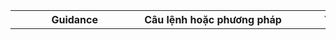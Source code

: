 |  | Guidance                                                                                          | Câu lệnh hoặc phương pháp                                                                                       | Ý nghĩa                                                                                                           | Demo |
|------|---------------------------------------------------------------------------------------------------|-----------------------------------------------------------------------------------------------------------------|-------------------------------------------------------------------------------------------------------------------|------|
| 1    | **Update your package list and upgrade your OS** <br> Cập nhật danh sách gói và nâng cấp hệ điều hành.  | **Phương pháp 1:** `sudo apt update && sudo apt upgrade` <br> **Phương pháp 2:** Dùng `unattended-upgrades` để tự động cập nhật: <br> `sudo apt install unattended-upgrades` <br> `sudo dpkg-reconfigure --priority=low unattended-upgrades` <br> [detail unattended-upgrade](https://github.com/phat1235/Cong-ty-TNHH-Phan-mem-NhanHoa/blob/main/1CongtyNhanHoa/Thuchanhtrenthietbi/DellServer/Ubuntu/SecUbuntu/Update%20your%20packet%20list%20and%20upgrade%20you%20OS.md) | Phương pháp 1 giúp cập nhật thủ công các gói. <br>Phương pháp 2 đảm bảo hệ thống tự động cập nhật để luôn bảo mật.   | <img src = "https://img001.prntscr.com/file/img001/nMFjseaDRx6j9Pf9JD1p1A.png" width="100000000 "> ![](https://img001.prntscr.com/file/img001/39H39nApQUqGtO-jzT1emw.png) |
| 2    | **Remove unnecessary packages** <br> Loại bỏ các gói không cần thiết.                                  | **Phương pháp 1:** `sudo apt autoremove` <br> **Phương pháp 2:** Sử dụng `deborphan` để tìm và xóa các thư viện không còn được sử dụng: <br> `sudo apt install deborphan` <br> `sudo deborphan`  <br> [detail remove unnecessary packages](https://github.com/phat1235/Cong-ty-TNHH-Phan-mem-NhanHoa/blob/main/1CongtyNhanHoa/Thuchanhtrenthietbi/DellServer/Ubuntu/SecUbuntu/Remove%20unnecessary%20packages.md)    |Loại bỏ các gói và thư viện không cần thiết giúp giảm kích thước hệ thống và tăng cường bảo mật.  | ![](https://img001.prntscr.com/file/img001/TWelRqwcTFiRmqYuv87CvQ.png)  |
| 3    | **Detect weak passwords with John the Ripper** <br> Phát hiện mật khẩu yếu với John the Ripper.         | **Phương pháp 1:** `john --wordlist=/path/to/wordlist /etc/shadow` <br> [detail Detect weak passwords with John the Ripper](https://github.com/phat1235/Cong-ty-TNHH-Phan-mem-NhanHoa/blob/main/1CongtyNhanHoa/Thuchanhtrenthietbi/DellServer/Ubuntu/SecUbuntu/John%20the%20Ripper.md) | John giúp phát hiện mật khẩu yếu qua dictionary attack. `cracklib-check` kiểm tra ngay lập tức mật khẩu được nhập. | ![](https://img001.prntscr.com/file/img001/0aNJU86LSzSSHnBDX2agmw.png)![](	https://img001.prntscr.com/file/img001/GlwpxLJZRi6hMLfTZnn8ng.png)![](https://img001.prntscr.com/file/img001/C2lRXY8fR_63x6SpmotJRw.png)|
| 4    | **Verify no accounts have empty passwords** <br> Kiểm tra xem có tài khoản nào không có mật khẩu không. | **Phương pháp 1:** `awk -F: '($2 == "") {print}' /etc/shadow` <br> **Phương pháp 2:** Sử dụng `passwd -S` để kiểm tra trạng thái mật khẩu của từng người dùng: <br> `sudo passwd -S username`<br> [detail acc empty pass](https://github.com/phat1235/Cong-ty-TNHH-Phan-mem-NhanHoa/blob/main/1CongtyNhanHoa/Thuchanhtrenthietbi/DellServer/Ubuntu/SecUbuntu/Verify%20no%20accounts%20have%20empty%20passwords.md) | Giúp đảm bảo rằng tất cả các tài khoản đều có mật khẩu, tránh tình trạng bảo mật yếu do tài khoản trống mật khẩu. |![](https://img001.prntscr.com/file/img001/d5c1GQryR5O5_YCZic1kDg.png) |
| 5    | **Set password rules** <br> Thiết lập quy tắc mật khẩu.                                                |  Chỉnh sửa `/etc/pam.d/common-password` để thiết lập độ dài và độ phức tạp của mật khẩu: <br> `password requisite pam_pwquality.so retry=3 minlen=8` <br> [pass rule](https://github.com/phat1235/Cong-ty-TNHH-Phan-mem-NhanHoa/blob/main/1CongtyNhanHoa/Thuchanhtrenthietbi/DellServer/Ubuntu/SecUbuntu/Set%20password%20rules.md)| Quy định mật khẩu phức tạp hơn và thay đổi định kỳ giúp tăng cường bảo mật, giảm thiểu nguy cơ bị tấn công mật khẩu. |![](https://img001.prntscr.com/file/img001/NsX4EPIuQjq8UOhI6EbE9g.png) ![](https://img001.prntscr.com/file/img001/_lDX4TTNQFOxHjDhB2DLJw.png) |
| 6    | **Set password expiration in login.defs** <br> Thiết lập thời gian hết hạn mật khẩu trong `login.defs`. | **Phương pháp 1:** Chỉnh sửa trực tiếp tệp `/etc/login.defs`: <br> `PASS_MAX_DAYS 90` <br> **Phương pháp 2:** Sử dụng `chage` cho từng người dùng cụ thể: <br> `sudo chage -M 90 username` <br> [detail Set password expiration](https://github.com/phat1235/Cong-ty-TNHH-Phan-mem-NhanHoa/blob/main/1CongtyNhanHoa/Thuchanhtrenthietbi/DellServer/Ubuntu/SecUbuntu/Set%20password%20expiration%20in%20login.defs.md)| Đặt thời gian mật khẩu hết hạn để buộc người dùng thay đổi mật khẩu sau một khoảng thời gian nhất định.             | ![](https://img001.prntscr.com/file/img001/kIP6s0D5QPmkLi9b5OESLA.png)![](https://img001.prntscr.com/file/img001/NUPUZ5a2Rl-WjLPCQq8RvA.png)![](https://img001.prntscr.com/file/img001/5PZ2TZGASGufx1bVLWITHQ.png)|
| 7    | **Disable USB devices (for headless servers)** <br> Vô hiệu hóa thiết bị USB trên máy chủ không màn hình. |<br>`echo '0'  sudo tee /sys/bus/usb/devices/usb*/authorized` <br> để bật lại các cổng usb> <br>`echo '1'  sudo tee /sys/bus/usb/devices/usb*/authorized` <br> để bật lại các cổng usb <br> [detail Disable USB devices](https://github.com/phat1235/Cong-ty-TNHH-Phan-mem-NhanHoa/blob/main/1CongtyNhanHoa/Thuchanhtrenthietbi/DellServer/Ubuntu/SecUbuntu/Disable%20USB%20devices.md)| Ngăn chặn các thiết bị USB để bảo vệ hệ thống khỏi các thiết bị trái phép, đặc biệt trên máy chủ không có màn hình. |![](https://img001.prntscr.com/file/img001/GnsqgG6tTA69KvrAZHTiCg.png) ![](		https://img001.prntscr.com/file/img001/G5dv1wTMTLSTr_LyeTRBfQ.png) |
| 8    | **Check which services are started at boot time** <br> Kiểm tra các dịch vụ khởi động cùng hệ thống.   | Ta sử dụng câu lệnh: `systemctl list-unit-files --type=service --state=enabled` <br> [detail](https://github.com/phat1235/Cong-ty-TNHH-Phan-mem-NhanHoa/blob/main/1CongtyNhanHoa/Thuchanhtrenthietbi/DellServer/Ubuntu/SecUbuntu/Check%20which%20services%20are%20started%20at%20boot%20time.md) | Giúp xác định các dịch vụ không cần thiết có thể bị vô hiệu hóa để giảm thiểu lỗ hổng bảo mật.                      |![](https://img001.prntscr.com/file/img001/JjS2rpqfRTKN3-VQL3YQyg.png) ![](https://img001.prntscr.com/file/img001/pMNAv2NYTwSlECFsDg0dCA.png)|
| 9    | **Detect all world-writable files** <br> Phát hiện các tệp có quyền ghi đối với tất cả mọi người.       | **Ta sử dụng câu lệnh:** `find / -type d \( -perm -g+w -or -perm -o+w \) -exec ls -adl {} \;` <br> [Detail](https://github.com/phat1235/Cong-ty-TNHH-Phan-mem-NhanHoa/blob/main/1CongtyNhanHoa/Thuchanhtrenthietbi/DellServer/Ubuntu/SecUbuntu/Detect%20all%20world-writable%20files.md)  | Tìm các tệp có thể bị ghi bởi bất kỳ ai để hạn chế nguy cơ bảo mật do các tệp không an toàn.                         | ![](https://img001.prntscr.com/file/img001/Xxy2gNb4TRuR4osZaQws1Q.png)![](https://img001.prntscr.com/file/img001/1FFR0DgASVi6z82iE9mlHg.png)![](https://img001.prntscr.com/file/img001/deEFCIyRRuKuP_21ehw0XA.png)![](https://img001.prntscr.com/file/img001/QYvMPVqhTjCDo1vbjQ1scA.png) |
| 10   | **Configure iptables to block common attacks** <br> Cấu hình iptables để chặn các cuộc tấn công phổ biến. <br> | `sudo iptables -N syn-flood`<br>`sudo iptables -A syn-flood -p tcp --syn -m limit --limit 1/s --limit-burst 4 -j RETURN`<br>`sudo iptables -A syn-flood -j DROP`<br>`sudo iptables -A INPUT -p tcp --syn -j syn-flood`<br>`sudo iptables -L -v -n`  <br> [Detail](https://github.com/phat1235/Cong-ty-TNHH-Phan-mem-NhanHoa/blob/main/1CongtyNhanHoa/Thuchanhtrenthietbi/DellServer/Ubuntu/SecUbuntu/Configure%20iptables%20to%20block%20common%20attacks.md)| Thiết lập firewall bảo vệ khỏi các cuộc tấn công như brute force hay DDoS, tăng cường bảo mật mạng cho máy chủ.     | ![](https://img001.prntscr.com/file/img001/-SwIX_u_RW6UvcLpbLAZ4A.png) |
| 11   | **Set GRUB boot loader password** <br> Đặt mật khẩu cho bộ nạp khởi động GRUB.                      | **Phương pháp 1:** Sử dụng `grub-mkpasswd-pbkdf2` để tạo mật khẩu mã hóa: <br> `sudo grub-mkpasswd-pbkdf2` <br> Tiếp đó chỉnh sửa tệp `/etc/grub.d/40_custom`: <br> `set superusers="admin"` <br> `password_pbkdf2 admin [hashed password]` <br> Sau đó cập nhật GRUB: <br> `sudo update-grub`<br>[Detail](https://github.com/phat1235/Cong-ty-TNHH-Phan-mem-NhanHoa/blob/main/1CongtyNhanHoa/Thuchanhtrenthietbi/DellServer/Ubuntu/SecUbuntu/Set%20GRUB%20boot%20loader%20password.md) | Đặt mật khẩu bảo vệ bộ nạp GRUB giúp ngăn người dùng trái phép truy cập vào hệ điều hành từ giai đoạn khởi động. | ![](https://img001.prntscr.com/file/img001/wVoPCiP9Q8W1xBPSEYdyXA.png)!![](https://img001.prntscr.com/file/img001/2TC0knKCRO2226-dNa4abQ.png)![](https://img001.prntscr.com/file/img001/yV0IjBzpT4uz1NKqiwLCbQ.png) |
| 12   | **Disable interactive hotkey startup at boot** <br> Vô hiệu hóa phím tắt tương tác khi khởi động.   | **Phương pháp 1:** Sửa đổi tệp cấu hình GRUB: <br> `GRUB_CMDLINE_LINUX_DEFAULT="quiet"` <br> **Phương pháp 2:** Loại bỏ quyền truy cập vào TTY bằng cách chỉnh sửa `/etc/systemd/logind.conf`: <br> `NAutoVTs=0` | Ngăn người dùng sử dụng phím tắt tương tác để can thiệp vào quá trình khởi động hệ thống.                           | Không cần thiết vì đã đặt mật khẩu GRUB |
| 13   | **Enable auditd to check for read/write events** <br> Kích hoạt `auditd` để kiểm tra các sự kiện đọc/ghi. | Chỉnh sửa `/etc/audit/audit.rules` để giám sát các hành động cụ thể: <br> `-w /etc/passwd -p wa` <br> Sử dụng `ausearch` để phân tích nhật ký: <br> `sudo ausearch -m USER_AUTH` | Giám sát các sự kiện đọc/ghi và cấu hình trên hệ thống giúp phát hiện các hoạt động không hợp lệ kịp thời.        | Phía dưới ta sẽ có ví dụ cụ thể |
| 14   | **Secure any Apache servers** | |  | |
| 15   | **Install and configure UFW** <br> Cài đặt và cấu hình tường lửa UFW.                                | **Phương pháp 1:** Cài đặt UFW: <br> `sudo apt install ufw` <br> Bật UFW và cho phép các dịch vụ cụ thể: <br> `sudo ufw allow ssh` <br> `sudo ufw enable` <br> **Phương pháp 2:** Kiểm tra trạng thái UFW: <br> `sudo ufw status` | UFW giúp quản lý tường lửa dễ dàng và bảo mật các cổng truy cập mạng một cách nhanh chóng và hiệu quả.              | ![](https://img001.prntscr.com/file/img001/t1VJobC2SYaqrQ7OkqGnjg.png)![](https://img001.prntscr.com/file/img001/Jkb6GYQ2QrqSt8fBLIPiEg.png) |
| 16   | **Configure SSH securely** <br> Cấu hình bảo mật cho SSH.                                            | `Port 8888` <br>`Protocol 2`  <br>`PasswordAuthentication no`  <br>`PermitRootLogin no`  <br>`MaxAuthTries 3`  <br> `ClientAliveInterval 300`  <br>`ClientAliveCountMax 2`  <br> [Detail](https://github.com/phat1235/Cong-ty-TNHH-Phan-mem-NhanHoa/blob/main/1CongtyNhanHoa/Thuchanhtrenthietbi/DellServer/Ubuntu/CheckListUbuntu.md)| Cấu hình SSH đúng cách giúp bảo vệ hệ thống khỏi các cuộc tấn công brute force hoặc truy cập trái phép qua SSH.     | ![](https://example.com/ssh_secure.png)  |
| 17   | **Disable telnet** <br> Vô hiệu hóa dịch vụ Telnet.                                                  | **Phương pháp 1:** Tắt Telnet bằng cách dừng dịch vụ: <br> `sudo systemctl stop telnet` <br> `sudo systemctl disable telnet` <br> **Phương pháp 2:** Xóa Telnet khỏi hệ thống: <br> `sudo apt-get remove --purge telnetd openbsd-inetd -y` | Telnet không mã hóa dữ liệu, do đó việc tắt hoặc xóa nó giúp bảo vệ hệ thống khỏi các cuộc tấn công nghe lén dữ liệu. | ![](https://img001.prntscr.com/file/img001/4nAS_233TVSa9ULwgxdSlQ.png) |
| 18   | **Configure sysctl securely** <br> Cấu hình `sysctl` để tăng cường bảo mật.                           | **Phương pháp 1:** Chỉnh sửa tệp `/etc/sysctl.conf`: <br> `net.ipv4.ip_forward=0` <br> `net.ipv4.conf.all.accept_redirects=0` <br> Áp dụng cấu hình ngay lập tức: <br> `sudo sysctl -p` | Tối ưu hóa cài đặt mạng qua `sysctl` giúp tăng cường bảo mật cho hệ thống khỏi các cuộc tấn công trên mạng.         | ![](https://camo.githubusercontent.com/1b16bb179376e2c9eb260721ae42b29d9336035fabb61a09cc1d6def48275e89/68747470733a2f2f696d673030312e70726e747363722e636f6d2f66696c652f696d673030312f755932684f644a6954582d545f456e31516131786e772e706e67)![](https://camo.githubusercontent.com/69b540717879ff29068bf13f48a2ee2419419736370a08cb017cb04636926455/68747470733a2f2f696d673030312e70726e747363722e636f6d2f66696c652f696d673030312f49684d4354764f7252594b6c4e4b6a39356b514b62412e706e67) |
| 19   | **Lock user accounts after failed attempts with Fail2Ban** <br> Khóa tài khoản sau nhiều lần đăng nhập thất bại với Fail2Ban. | Cài đặt Fail2Ban: <br> `sudo apt install fail2ban` <br> Chỉnh sửa tệp `/etc/fail2ban/jail.conf`: <br> `[sshd]` <br> `enabled = true` <br> Xem nhật ký Fail2Ban: <br> `sudo fail2ban-client status sshd` | Fail2Ban bảo vệ hệ thống khỏi các cuộc tấn công brute force bằng cách tự động khóa tài khoản sau nhiều lần thất bại. | ![](https://camo.githubusercontent.com/03c4cae557f712ef96ca9d70ce6f1dc746321d5030afce8be002bc47554c536f/68747470733a2f2f696d673030312e70726e747363722e636f6d2f66696c652f696d673030312f683072385178585452327178417032467345446f52672e706e67) ![](https://camo.githubusercontent.com/57aaf272a72a44baa2fdb4f98d8dfc01ff4c6f92d15fa406a76c25bf0ee88c8c/68747470733a2f2f696d673030312e70726e747363722e636f6d2f66696c652f696d673030312f374c537041303770536675415333654f676e367961512e706e67) ![](https://camo.githubusercontent.com/fad7dff92a3e5176826943bec105ebb27c708d3fce0560d04a4831c928b46c20/68747470733a2f2f696d673030312e70726e747363722e636f6d2f66696c652f696d673030312f544a30497334793754344f644d2d7a5038334a7368772e706e67)|
| 20   | **Configure root user timeout** <br> Cấu hình thời gian hết hạn cho tài khoản root.                   |- Mở file `/etc/profile`<br> - Thêm dòng sau vào cuối file: ```TMOUT=xxx(giây)``` <br> [Detail](https://github.com/phat1235/Cong-ty-TNHH-Phan-mem-NhanHoa/blob/main/1CongtyNhanHoa/Thuchanhtrenthietbi/DellServer/Ubuntu/SecUbuntu/20Configure%20root%20user%20timeout.md)  | Cấu hình thời gian hết hạn giúp bảo vệ tài khoản root khỏi việc truy cập trái phép khi quên đăng xuất.              | ![](https://img001.prntscr.com/file/img001/vd4H7ZROQ4C0AyVN9nhaXg.png) ![](	https://img001.prntscr.com/file/img001/2V9IeM_wQb68RS4105LVZg.png)|
| 21   | **Check for hidden open ports with netstat** <br> Kiểm tra các cổng mở ẩn với `netstat`.              | Liệt kê tất cả các cổng đang mở: <br> `sudo netstat -tuln` <br> [Detail](https://github.com/phat1235/Cong-ty-TNHH-Phan-mem-NhanHoa/blob/main/1CongtyNhanHoa/Thuchanhtrenthietbi/DellServer/Ubuntu/SecUbuntu/21Check%20for%20hidden%20open%20ports%20with%20netstat.md) | Kiểm tra các cổng mở giúp phát hiện các dịch vụ không cần thiết đang chạy và có thể gây nguy cơ bảo mật.             | ![](https://private-user-images.githubusercontent.com/142295328/371068264-626d750a-d967-4069-a89a-f47681e661ae.png?jwt=eyJhbGciOiJIUzI1NiIsInR5cCI6IkpXVCJ9.eyJpc3MiOiJnaXRodWIuY29tIiwiYXVkIjoicmF3LmdpdGh1YnVzZXJjb250ZW50LmNvbSIsImtleSI6ImtleTUiLCJleHAiOjE3MjgyODY4OTMsIm5iZiI6MTcyODI4NjU5MywicGF0aCI6Ii8xNDIyOTUzMjgvMzcxMDY4MjY0LTYyNmQ3NTBhLWQ5NjctNDA2OS1hODlhLWY0NzY4MWU2NjFhZS5wbmc_WC1BbXotQWxnb3JpdGhtPUFXUzQtSE1BQy1TSEEyNTYmWC1BbXotQ3JlZGVudGlhbD1BS0lBVkNPRFlMU0E1M1BRSzRaQSUyRjIwMjQxMDA3JTJGdXMtZWFzdC0xJTJGczMlMkZhd3M0X3JlcXVlc3QmWC1BbXotRGF0ZT0yMDI0MTAwN1QwNzM2MzNaJlgtQW16LUV4cGlyZXM9MzAwJlgtQW16LVNpZ25hdHVyZT02MjRjNGI0ZmM2MzI3MDNmZDQ5M2FiYmZhOTg5NTk2MTQyNjk5NzFkODFkZTkzMThhMzFkNDFhY2Y3NzAyMDkyJlgtQW16LVNpZ25lZEhlYWRlcnM9aG9zdCJ9.cyOe1bCKZpnlktvJOpB64rVQQOk7aqPuS4UaKcUb-8k) ![](https://private-user-images.githubusercontent.com/142295328/371068784-523ca873-5633-4f8a-b22f-951816660b44.png?jwt=eyJhbGciOiJIUzI1NiIsInR5cCI6IkpXVCJ9.eyJpc3MiOiJnaXRodWIuY29tIiwiYXVkIjoicmF3LmdpdGh1YnVzZXJjb250ZW50LmNvbSIsImtleSI6ImtleTUiLCJleHAiOjE3MjgyODY4OTMsIm5iZiI6MTcyODI4NjU5MywicGF0aCI6Ii8xNDIyOTUzMjgvMzcxMDY4Nzg0LTUyM2NhODczLTU2MzMtNGY4YS1iMjJmLTk1MTgxNjY2MGI0NC5wbmc_WC1BbXotQWxnb3JpdGhtPUFXUzQtSE1BQy1TSEEyNTYmWC1BbXotQ3JlZGVudGlhbD1BS0lBVkNPRFlMU0E1M1BRSzRaQSUyRjIwMjQxMDA3JTJGdXMtZWFzdC0xJTJGczMlMkZhd3M0X3JlcXVlc3QmWC1BbXotRGF0ZT0yMDI0MTAwN1QwNzM2MzNaJlgtQW16LUV4cGlyZXM9MzAwJlgtQW16LVNpZ25hdHVyZT1jM2RjMzUxZmNlMTQ5NmY0ZjA2ZWE2MGJiMTgxMGIwMGIzOTQ5OWIyYmZhMWE3NmEzOTcyZDIxMDllODEyNDUyJlgtQW16LVNpZ25lZEhlYWRlcnM9aG9zdCJ9.0x7jr5KPB-sOSs5Q-OI8sPpRwsWvumUuUaW85_C3vDA) |
| 22   | **Set root permissions for core system files** <br> Đặt quyền root cho các tệp hệ thống quan trọng.   | **Phương pháp 1:** Đặt quyền cho các tệp nhạy cảm: <br> `sudo chown root:root /path/to/file` <br> `sudo chmod 600 /path/to/file` <br> Kiểm tra quyền hiện tại: <br> `ls -l /path/to/file` | Đảm bảo chỉ có người dùng root có quyền truy cập vào các tệp quan trọng, ngăn chặn sự can thiệp từ người dùng khác. | ![](https://img001.prntscr.com/file/img001/-HvRmopqQiKmqaxoIisE0Q.png)![](https://img001.prntscr.com/file/img001/apn2ZofMT9yN_McwSlAS9g.png) |
| 23   | **Scan for rootkits**                                                       | | | ![](https://example.com/rkhunter.png) |
| 24   | **Check that shutdown mode is enabled for sensitive event log alerts** <br> Kiểm tra chế độ shutdown khi có cảnh báo sự kiện quan trọng. |  Kết hợp với `auditd` để theo dõi các sự kiện hệ thống quan trọng và cấu hình cảnh báo qua email. <br> [Detail](https://github.com/phat1235/Cong-ty-TNHH-Phan-mem-NhanHoa/blob/main/1CongtyNhanHoa/Thuchanhtrenthietbi/DellServer/Ubuntu/SecUbuntu/24Check%20that%20shutdown%20mode%20is%20enabled%20for%20sensitive%20event%20log%20alerts.md) | Đảm bảo hệ thống sẽ gửi cảnh báo hoặc tắt máy nếu gặp sự cố lớn, giúp bảo vệ dữ liệu và ứng phó kịp thời với các sự kiện. | ![](	https://img001.prntscr.com/file/img001/kH2d1r_rQ2KmlWMxcbKYLw.png)![](https://img001.prntscr.com/file/img001/PCS6DqWJRv2DOdD3JCPG9A.png) |
| 25   | **Check that all event log data**|**is being securely backed up**  | | ![](https://example.com/log_backup.png) |
| 26   | **Evaluate event log monitoring process** <br> Đánh giá quy trình giám sát nhật ký sự kiện.        | Đánh giá quy trình giám sát giúp tối ưu hóa việc theo dõi các sự kiện quan trọng và phát hiện sớm các bất thường trong hệ thống.|  | ![](https://example.com/logwatch.png) |
| 27   | **Keep watch for any users logging on under suspicious circumstances** <br> Theo dõi các lần đăng nhập bất thường. | **Phương pháp 1:** Kiểm tra nhật ký đăng nhập với `last` hoặc `lastb`: <br> `last` <br> `lastb` (hiển thị các lần đăng nhập thất bại) <br> **Phương pháp 2:** Sử dụng `auditd` để giám sát hoạt động đăng nhập: <br> `sudo ausearch -m USER_LOGIN` | Theo dõi hoạt động đăng nhập giúp phát hiện các hành vi đáng ngờ, chẳng hạn như đăng nhập từ địa chỉ IP không xác định hoặc các lần đăng nhập thất bại nhiều lần. | ![](https://img001.prntscr.com/file/img001/Jgr9tLkhRX2K7C5GlTVLIA.png) ![](https://img001.prntscr.com/file/img001/PCS6DqWJRv2DOdD3JCPG9A.png) |
| 28   | **Check remote access logs regularly** <br> Kiểm tra nhật ký truy cập từ xa thường xuyên.           | **Phương pháp 1:** Sử dụng lệnh `journalctl` để xem nhật ký SSH: <br> `sudo journalctl -u ssh` <br> `sudo journalctl -u ssh --since "1 hour ago"`  <br> `sudo journalctl -u ssh --since today`<br>`sudo journalctl -u ssh -n 50` <br> **Phương pháp 2:** Sử dụng `grep` để tìm kiếm các sự kiện cụ thể trong nhật ký: <br> `sudo grep "sshd" /var/log/auth.log` | Kiểm tra thường xuyên nhật ký truy cập từ xa giúp phát hiện các dấu hiệu của hành vi xâm nhập trái phép qua SSH.  | ![](https://img001.prntscr.com/file/img001/hZVHmVnrSGOvKpMj0eSkWg.png) |
| 29   | **In case of remote access activity: Make sure that the suspicious activity is flagged and documented** <br> Đảm bảo hoạt động truy cập từ xa  được ghi nhận và đánh dấu. | **Phương pháp 1:** Sử dụng `auditd` để tạo các cảnh báo tùy chỉnh cho các hành vi đáng ngờ: <br> `auditctl -w /var/log/auth.log -p wa -k suspicious_access` <br>  | Ghi nhận và đánh dấu các hoạt động truy cập từ xa  giúp tạo nhật ký an toàn và dễ dàng theo dõi những vấn đề bảo mật. | Giống như ta làm với giám sát  file quan trọng vậy ![](https://img001.prntscr.com/file/img001/4GZHS7MXRHCXZG_7XOnumg.png) |
| 30   | **Make sure that the suspected account privileges are temporarily frozen** <br> Đảm bảo quyền truy cập của tài khoản bị nghi ngờ được tạm thời đóng băng. | Sử dụng `usermod` để khóa tài khoản: <br> `sudo usermod -L suspicious_user`  Khóa trực tiếp bằng `passwd`: <br> `sudo passwd -l suspicious_user` | Tạm thời đóng băng quyền truy cập của tài khoản bị nghi ngờ giúp ngăn chặn các hành vi bất hợp pháp trước khi điều tra thêm. | ta sử dụng Fail2ban để lock các tài khoản , IP có gắng đăng nhập khi quá số lần cho phép. Số 19|
| 31   | **Evaluate server configuration control process** <br> Đánh giá quy trình kiểm soát cấu hình máy chủ. |  | Đánh giá quy trình quản lý cấu hình giúp đảm bảo tính toàn vẹn của hệ thống và ngăn chặn các thay đổi không mong muốn. | Đây (kiểm toán) là một bước quan trọng trong quản lý an ninh và hiệu suất hệ thống. Quy trình này giúp xác định và đảm bảo rằng cấu hình máy chủ tuân thủ các tiêu chuẩn bảo mật và chính sách nội bộ. Bằng cách kiểm tra và so sánh cấu hình hiện tại với các yêu cầu đã định, tổ chức có thể phát hiện và khắc phục các lỗ hổng bảo mật, đảm bảo rằng các dịch vụ đang hoạt động ổn định và an toàn. Điều này cũng giúp duy trì tính khả dụng và tin cậy của hệ thống. |
| 32   | **Update service packs and patches for software** <br> Cập nhật các bản vá và gói dịch vụ phần mềm. | || Là quy trình quan trọng để duy trì bảo mật và hiệu suất của hệ thống. Việc này giúp khắc phục các lỗ hổng bảo mật, cải thiện tính năng và đảm bảo rằng phần mềm hoạt động ổn định. Định kỳ kiểm tra và áp dụng các bản cập nhật giúp ngăn chặn các cuộc tấn công tiềm ẩn và duy trì sự an toàn cho dữ liệu và hệ thống. |
| 33   | **Check event log monitoring is properly configured** <br> Kiểm tra cấu hình giám sát nhật ký sự kiện. | Kiểm tra cấu hình `rsyslog`: <br> `sudo cat /etc/rsyslog.conf` <br>  Kiểm tra all cấu hình auditd nếu ta dùng nó| Đảm bảo cấu hình giám sát nhật ký sự kiện được thiết lập đúng cách để theo dõi mọi thay đổi quan trọng trên hệ thống. |Điều này đảm bảo rằng tất cả các sự kiện quan trọng, như đăng nhập, thay đổi cấu hình và truy cập vào tệp nhạy cảm, đều được ghi lại chính xác. Cấu hình đúng sẽ giúp phát hiện và phản ứng kịp thời với các hành vi đáng ngờ, giảm thiểu rủi ro bảo mật. Hơn nữa, việc giám sát nhật ký hỗ trợ trong việc tuân thủ các quy định và tiêu chuẩn bảo mật, giúp tổ chức duy trì một môi trường an toàn và minh bạch. |
| 34   | **Check that all user account logins are being recorded** <br> Kiểm tra việc ghi nhận tất cả các lần đăng nhập. | **Phương pháp 1:** Kiểm tra tệp nhật ký `/var/log/auth.log` để xem các lần đăng nhập: <br> `sudo cat /var/log/auth.log` <br> **Phương pháp 2:** Sử dụng `auditd` để giám sát các hoạt động đăng nhập: <br> `auditctl -w /var/log/auth.log -p wa` | Ghi nhận đầy đủ các lần đăng nhập giúp theo dõi các hoạt động truy cập và phát hiện hành vi bất thường nhanh chóng. | ![](https://img001.prntscr.com/file/img001/a-KD84s3SRKdoL0KDyJKZQ.png) |
| 35   | **Check that all system configuration changes are being recorded** <br> Kiểm tra việc ghi nhận mọi thay đổi cấu hình hệ thống. |   |  | nghĩa là đảm bảo rằng mọi thay đổi cấu hình hệ thống được ghi lại đầy đủ. Việc này giúp quản lý, giám sát và bảo mật hệ thống hiệu quả hơn, đồng thời phát hiện các hành động không mong muốn hoặc bất thường để có biện pháp xử lý kịp thời. |
| 36   | **Make sure that there is a process in place for changing system configurations** <br> Đảm bảo có quy trình thay đổi cấu hình hệ thống. | **Phương pháp 1:** Sử dụng hệ thống quản lý cấu hình như `Ansible`, `Puppet`, hoặc `Chef`: <br> `ansible-playbook config_change.yml` <br> **Phương pháp 2:** Xác định quy trình kiểm tra thay đổi qua các tập tin nhật ký và cảnh báo hệ thống. | Đảm bảo quy trình thay đổi cấu hình giúp ngăn chặn những thay đổi không mong muốn hoặc không được kiểm soát.      | Đảm bảo có quy trình thay đổi cấu hình hệ thống là việc thiết lập và duy trì các quy tắc, thủ tục để quản lý sự thay đổi. Điều này bao gồm việc xác định rõ ai có quyền thay đổi, cách thức thực hiện thay đổi, và cách ghi lại các thay đổi. Quy trình này giúp tăng cường bảo mật, giảm rủi ro lỗi do cấu hình sai, và đảm bảo rằng hệ thống luôn hoạt động ổn định và đáng tin cậy. Việc có quy trình rõ ràng cũng giúp phát hiện và khắc phục nhanh chóng các vấn đề phát sinh từ các thay đổi cấu hình. |
| 39   | **Ensure regular users cannot change system startup configuration** <br> Đảm bảo người dùng thường không thể thay đổi cấu hình khởi động. | **Phương pháp 1:** Đặt quyền truy cập chỉ dành cho root cho các tệp cấu hình khởi động: <br> `sudo chmod 600 /etc/systemd/system/*.service` <br> **Phương pháp 2:** Sử dụng `sudo` để giới hạn quyền truy cập của người dùng: <br> `sudo visudo` <br> Thêm dòng: `user_name ALL=(ALL) ALL, !/usr/sbin/service` | Ngăn chặn người dùng thường thay đổi cấu hình khởi động để đảm bảo tính ổn định và bảo mật của hệ thống.            | ![](	https://img001.prntscr.com/file/img001/gqZjSJnRSHG_EISBMJCNGw.png)![](	https://img001.prntscr.com/file/img001/H_ELTvVfRki6esreVGPAtw.png) |
| 40   | **Remove unused**        | **software and services**  |      | ![](https://example.com/remove_unused.png) |
| 41   | **Run a full system anti-virus scan** <br> Chạy quét toàn bộ hệ thống bằng phần mềm diệt virus.        | **Phương pháp 1:** Cài đặt và chạy `ClamAV` để quét virus: <br> `sudo apt install clamav` <br> `sudo clamscan -r /` <br> **Phương pháp 2:** Sử dụng các phần mềm diệt virus khác như `Sophos` hoặc `F-Prot`. | Quét toàn bộ hệ thống giúp phát hiện và loại bỏ các phần mềm độc hại tiềm ẩn trên máy chủ.                         | ![](	https://img001.prntscr.com/file/img001/w2aCr8jlRomgY591S8rWrQ.png) |
| 42   | **Review your server firewall security settings and make sure everything is properly configured** <br>  |  Kiểm tra cấu hình tường lửa đảm bảo rằng hệ thống chỉ mở các cổng cần thiết, giúp ngăn chặn truy cập trái phép.   |  | |
| 43   | **Disable or remove all user accounts that haven't been active in the last 3 months** <br> Vô hiệu hóa hoặc xóa tất cả các tài khoản người dùng không hoạt động trong 3 tháng qua. | **Phương pháp 1:** Kiểm tra tài khoản người dùng không hoạt động với `lastlog`: <br> `lastlog -b 90` <br> **Phương pháp 2:** Vô hiệu hóa tài khoản với `usermod`: <br> `sudo usermod -L user_name` | Vô hiệu hóa hoặc xóa tài khoản người dùng không hoạt động giúp giảm thiểu nguy cơ bị tấn công qua tài khoản không bảo mật. | ![](https://example.com/disable_inactive.png) |
| 44   | **Make sure that membership to both the admin and superadmin group is restricted to as few users as possible** <br> Đảm bảo quyền truy cập vào nhóm admin và superadmin chỉ giới hạn cho số ít người dùng cần thiết. |* Kiểm tra danh sách thành viên của các nhóm với `getent`: <br> `getent group admin` <br> `getent group sudo` <br> Sử dụng `usermod` để xóa người dùng khỏi nhóm admin: <br> `sudo deluser user_name sudo` | Giới hạn số lượng người dùng có quyền admin và superadmin để đảm bảo hệ thống chỉ được kiểm soát bởi những người có trách nhiệm. | ![](https://img001.prntscr.com/file/img001/llt33kb7QsSTIcM4Zl1GsA.png) |
